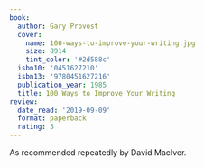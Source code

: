 ```yaml
---
book:
  author: Gary Provost
  cover:
    name: 100-ways-to-improve-your-writing.jpg
    size: 8914
    tint_color: '#2d588c'
  isbn10: '0451627210'
  isbn13: '9780451627216'
  publication_year: 1985
  title: 100 Ways to Improve Your Writing
review:
  date_read: '2019-09-09'
  format: paperback
  rating: 5
---
```


As recommended repeatedly by David MacIver.